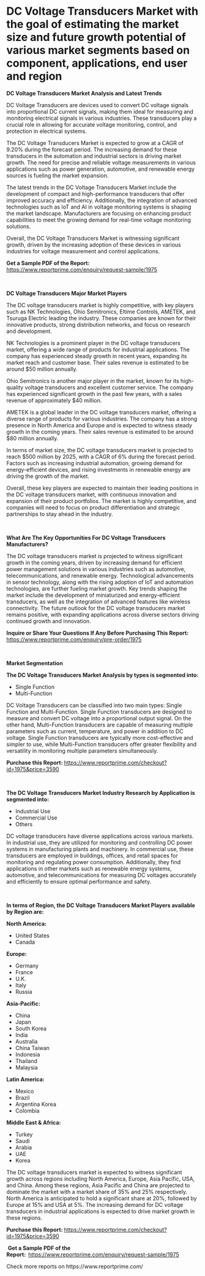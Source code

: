 <p><h1>DC Voltage Transducers Market with the goal of estimating the market size and future growth potential of various market segments based on component, applications, end user and region</h1></p><p><strong>DC Voltage Transducers Market Analysis and Latest Trends</strong></p>
<p><p>DC Voltage Transducers are devices used to convert DC voltage signals into proportional DC current signals, making them ideal for measuring and monitoring electrical signals in various industries. These transducers play a crucial role in allowing for accurate voltage monitoring, control, and protection in electrical systems.</p><p>The DC Voltage Transducers Market is expected to grow at a CAGR of 9.20% during the forecast period. The increasing demand for these transducers in the automation and industrial sectors is driving market growth. The need for precise and reliable voltage measurements in various applications such as power generation, automotive, and renewable energy sources is fueling the market expansion.</p><p>The latest trends in the DC Voltage Transducers Market include the development of compact and high-performance transducers that offer improved accuracy and efficiency. Additionally, the integration of advanced technologies such as IoT and AI in voltage monitoring systems is shaping the market landscape. Manufacturers are focusing on enhancing product capabilities to meet the growing demand for real-time voltage monitoring solutions.</p><p>Overall, the DC Voltage Transducers Market is witnessing significant growth, driven by the increasing adoption of these devices in various industries for voltage measurement and control applications.</p></p>
<p><strong>Get a Sample PDF of the Report:&nbsp;</strong> <a href="https://www.reportprime.com/enquiry/request-sample/1975">https://www.reportprime.com/enquiry/request-sample/1975</a></p>
<p>&nbsp;</p>
<p><strong>DC Voltage Transducers Major Market Players</strong></p>
<p><p>The DC voltage transducers market is highly competitive, with key players such as NK Technologies, Ohio Semitronics, Eltime Controls, AMETEK, and Tsuruga Electric leading the industry. These companies are known for their innovative products, strong distribution networks, and focus on research and development.</p><p>NK Technologies is a prominent player in the DC voltage transducers market, offering a wide range of products for industrial applications. The company has experienced steady growth in recent years, expanding its market reach and customer base. Their sales revenue is estimated to be around $50 million annually.</p><p>Ohio Semitronics is another major player in the market, known for its high-quality voltage transducers and excellent customer service. The company has experienced significant growth in the past few years, with a sales revenue of approximately $40 million.</p><p>AMETEK is a global leader in the DC voltage transducers market, offering a diverse range of products for various industries. The company has a strong presence in North America and Europe and is expected to witness steady growth in the coming years. Their sales revenue is estimated to be around $80 million annually.</p><p>In terms of market size, the DC voltage transducers market is projected to reach $500 million by 2025, with a CAGR of 6% during the forecast period. Factors such as increasing industrial automation, growing demand for energy-efficient devices, and rising investments in renewable energy are driving the growth of the market.</p><p>Overall, these key players are expected to maintain their leading positions in the DC voltage transducers market, with continuous innovation and expansion of their product portfolios. The market is highly competitive, and companies will need to focus on product differentiation and strategic partnerships to stay ahead in the industry.</p></p>
<p>&nbsp;</p>
<p><strong>What Are The Key Opportunities For DC Voltage Transducers Manufacturers?</strong></p>
<p><p>The DC voltage transducers market is projected to witness significant growth in the coming years, driven by increasing demand for efficient power management solutions in various industries such as automotive, telecommunications, and renewable energy. Technological advancements in sensor technology, along with the rising adoption of IoT and automation technologies, are further fueling market growth. Key trends shaping the market include the development of miniaturized and energy-efficient transducers, as well as the integration of advanced features like wireless connectivity. The future outlook for the DC voltage transducers market remains positive, with expanding applications across diverse sectors driving continued growth and innovation.</p></p>
<p><strong>Inquire or Share Your Questions If Any Before Purchasing This Report:</strong> <a href="https://www.reportprime.com/enquiry/pre-order/1975">https://www.reportprime.com/enquiry/pre-order/1975</a></p>
<p>&nbsp;</p>
<p><strong>Market Segmentation</strong></p>
<p><strong>The DC Voltage Transducers Market Analysis by types is segmented into:</strong></p>
<p><ul><li>Single Function</li><li>Multi-Function</li></ul></p>
<p><p>DC Voltage Transducers can be classified into two main types: Single Function and Multi-Function. Single Function transducers are designed to measure and convert DC voltage into a proportional output signal. On the other hand, Multi-Function transducers are capable of measuring multiple parameters such as current, temperature, and power in addition to DC voltage. Single Function transducers are typically more cost-effective and simpler to use, while Multi-Function transducers offer greater flexibility and versatility in monitoring multiple parameters simultaneously.</p></p>
<p><strong>Purchase this Report:&nbsp;</strong><a href="https://www.reportprime.com/checkout?id=1975&price=3590">https://www.reportprime.com/checkout?id=1975&price=3590</a></p>
<p>&nbsp;</p>
<p><strong>The DC Voltage Transducers Market Industry Research by Application is segmented into:</strong></p>
<p><ul><li>Industrial Use</li><li>Commercial Use</li><li>Others</li></ul></p>
<p><p>DC voltage transducers have diverse applications across various markets. In industrial use, they are utilized for monitoring and controlling DC power systems in manufacturing plants and machinery. In commercial use, these transducers are employed in buildings, offices, and retail spaces for monitoring and regulating power consumption. Additionally, they find applications in other markets such as renewable energy systems, automotive, and telecommunications for measuring DC voltages accurately and efficiently to ensure optimal performance and safety.</p></p>
<p>&nbsp;</p>
<p><strong>In terms of Region, the DC Voltage Transducers Market Players available by Region are:</strong></p>
<p>
    <p> <strong> North America: </strong>
        <ul>
            <li>United States</li>
            <li>Canada</li>
        </ul>
        </p> 
    <p> <strong> Europe: </strong>
        <ul>
            <li>Germany</li>
            <li>France</li>
            <li>U.K.</li>
            <li>Italy</li>
            <li>Russia</li>
        </ul>
        </p> 
    <p> <strong> Asia-Pacific: </strong>
        <ul>
            <li>China</li>
            <li>Japan</li>
            <li>South Korea</li>
            <li>India</li>
            <li>Australia</li>
            <li>China Taiwan</li>
            <li>Indonesia</li>
            <li>Thailand</li>
            <li>Malaysia</li>
        </ul>
        </p> 
    <p> <strong> Latin America: </strong>
        <ul>
            <li>Mexico</li>
            <li>Brazil</li>
            <li>Argentina Korea</li>
            <li>Colombia</li>
        </ul>
        </p> 
    <p> <strong> Middle East & Africa: </strong>
        <ul>
            <li>Turkey</li>
            <li>Saudi</li>
            <li>Arabia</li>
            <li>UAE</li>
            <li>Korea</li>
        </ul>
    </p>
    </p>
<p><p>The DC voltage transducers market is expected to witness significant growth across regions including North America, Europe, Asia Pacific, USA, and China. Among these regions, Asia Pacific and China are projected to dominate the market with a market share of 35% and 25% respectively. North America is anticipated to hold a significant share at 20%, followed by Europe at 15% and USA at 5%. The increasing demand for DC voltage transducers in industrial applications is expected to drive market growth in these regions.</p></p>
<p><strong>Purchase this Report: </strong><a href="https://www.reportprime.com/checkout?id=1975&price=3590">https://www.reportprime.com/checkout?id=1975&price=3590</a></p>
<p>&nbsp;<strong>Get a Sample PDF of the Report:&nbsp;&nbsp;</strong><a href="https://www.reportprime.com/enquiry/request-sample/1975">https://www.reportprime.com/enquiry/request-sample/1975</a></p>
<p><strong></strong></p>
<p>Check more reports on https://www.reportprime.com/</p>
